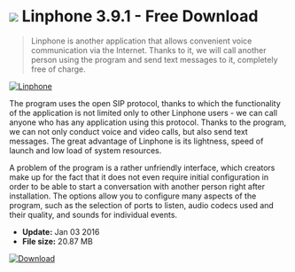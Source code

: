 # ![](https://cdn.softexe.net/static/icon/c/linphone-11997.png) Linphone 3.9.1 - Free Download

> Linphone is another application that allows convenient voice communication via the Internet. Thanks to it, we will call another person using the program and send text messages to it, completely free of charge.

[![Linphone](https://gallery.dpcdn.pl/imgc/Tools/58106/g_-_420x350_1.5_-_x20150408162548_0.jpg)](https://softexe.net/win/internet/messenger/linphone:ppaag.html)

The program uses the open SIP protocol, thanks to which the functionality of the application is not limited only to other Linphone users - we can call anyone who has any application using this protocol. Thanks to the program, we can not only conduct voice and video calls, but also send text messages. The great advantage of Linphone is its lightness, speed of launch and low load of system resources.
 
 A problem of the program is a rather unfriendly interface, which creators make up for the fact that it does not even require initial configuration in order to be able to start a conversation with another person right after installation. The options allow you to configure many aspects of the program, such as the selection of ports to listen, audio codecs used and their quality, and sounds for individual events.


- **Update:** Jan 03 2016
- **File size:** 20.87 MB

[![Download](https://cdn.softexe.net/static/img/download.png)](https://softexe.net/win/internet/messenger/linphone:ppaag.html)

